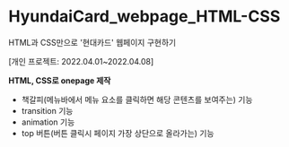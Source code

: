 # HyundaiCard_webpage_HTML-CSS
HTML과 CSS만으로 '현대카드' 웹페이지 구현하기

[개인 프로젝트: 2022.04.01~2022.04.08]

**HTML, CSS로 onepage 제작**

* 책갈피(메뉴바에서 메뉴 요소를 클릭하면 해당 콘텐츠를 보여주는) 기능
* transition 기능
* animation 기능
* top 버튼(버튼 클릭시 페이지 가장 상단으로 올라가는) 기능
